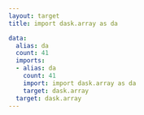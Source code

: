 ```yaml
---
layout: target
title: import dask.array as da

data:
  alias: da
  count: 41
  imports:
  - alias: da
    count: 41
    import: import dask.array as da
    target: dask.array
  target: dask.array
---
```

